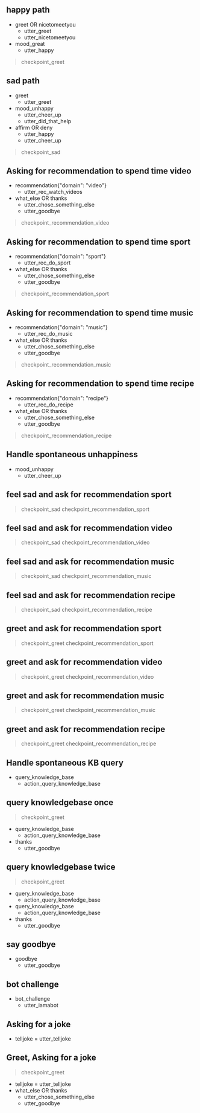 ## happy path
* greet OR nicetomeetyou
  - utter_greet
  - utter_nicetomeetyou
* mood_great
  - utter_happy
> checkpoint_greet
## sad path 
* greet
  - utter_greet
* mood_unhappy
  - utter_cheer_up
  - utter_did_that_help
* affirm OR deny
  - utter_happy
  - utter_cheer_up
> checkpoint_sad


## Asking for recommendation to spend time video
* recommendation{"domain": "video"}
  - utter_rec_watch_videos
* what_else OR thanks
  - utter_chose_something_else
  - utter_goodbye
> checkpoint_recommendation_video


## Asking for recommendation to spend time sport
* recommendation{"domain": "sport"}
  - utter_rec_do_sport
* what_else OR thanks
  - utter_chose_something_else
  - utter_goodbye
> checkpoint_recommendation_sport

## Asking for recommendation to spend time music
* recommendation{"domain": "music"}
  - utter_rec_do_music
* what_else OR thanks
  - utter_chose_something_else
  - utter_goodbye
> checkpoint_recommendation_music  
 
 
## Asking for recommendation to spend time recipe
* recommendation{"domain": "recipe"}
  - utter_rec_do_recipe
* what_else OR thanks
  - utter_chose_something_else
  - utter_goodbye
> checkpoint_recommendation_recipe 


## Handle spontaneous unhappiness
* mood_unhappy
  - utter_cheer_up
  
## feel sad and ask for recommendation sport
> checkpoint_sad
> checkpoint_recommendation_sport
  
## feel sad and ask for recommendation video
> checkpoint_sad
> checkpoint_recommendation_video

## feel sad and ask for recommendation music
> checkpoint_sad
> checkpoint_recommendation_music

## feel sad and ask for recommendation recipe
> checkpoint_sad
> checkpoint_recommendation_recipe

## greet and ask for recommendation sport
> checkpoint_greet
> checkpoint_recommendation_sport

## greet and ask for recommendation video
> checkpoint_greet
> checkpoint_recommendation_video

## greet and ask for recommendation music
> checkpoint_greet
> checkpoint_recommendation_music

## greet and ask for recommendation recipe
> checkpoint_greet
> checkpoint_recommendation_recipe



## Handle spontaneous KB query
* query_knowledge_base
  - action_query_knowledge_base
  
## query knowledgebase once
> checkpoint_greet
* query_knowledge_base
  - action_query_knowledge_base
* thanks
  - utter_goodbye

## query knowledgebase twice
> checkpoint_greet
* query_knowledge_base
  - action_query_knowledge_base
* query_knowledge_base
  - action_query_knowledge_base
* thanks
  - utter_goodbye

## say goodbye
* goodbye
  - utter_goodbye

## bot challenge
* bot_challenge
  - utter_iamabot
  

## Asking for a joke
* telljoke
  = utter_telljoke

## Greet, Asking for a joke
> checkpoint_greet
* telljoke
  = utter_telljoke
* what_else OR thanks
  - utter_chose_something_else
  - utter_goodbye